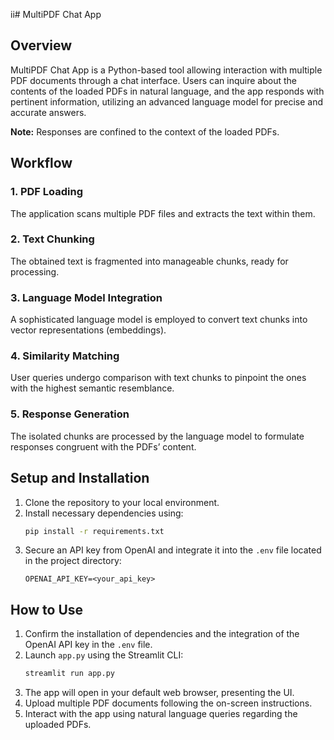 ii# MultiPDF Chat App

## Overview
MultiPDF Chat App is a Python-based tool allowing interaction with multiple PDF documents through a chat interface. Users can inquire about the contents of the loaded PDFs in natural language, and the app responds with pertinent information, utilizing an advanced language model for precise and accurate answers.

**Note:** Responses are confined to the context of the loaded PDFs.

## Workflow
### 1. PDF Loading
The application scans multiple PDF files and extracts the text within them.

### 2. Text Chunking
The obtained text is fragmented into manageable chunks, ready for processing.

### 3. Language Model Integration
A sophisticated language model is employed to convert text chunks into vector representations (embeddings).

### 4. Similarity Matching
User queries undergo comparison with text chunks to pinpoint the ones with the highest semantic resemblance.

### 5. Response Generation
The isolated chunks are processed by the language model to formulate responses congruent with the PDFs’ content.

## Setup and Installation
1. Clone the repository to your local environment.
2. Install necessary dependencies using:
   ```sh
   pip install -r requirements.txt
   ```
3. Secure an API key from OpenAI and integrate it into the `.env` file located in the project directory:
   ```env
   OPENAI_API_KEY=<your_api_key>
   ```

## How to Use
1. Confirm the installation of dependencies and the integration of the OpenAI API key in the `.env` file.
2. Launch `app.py` using the Streamlit CLI:
   ```sh
   streamlit run app.py
   ```
3. The app will open in your default web browser, presenting the UI.
4. Upload multiple PDF documents following the on-screen instructions.
5. Interact with the app using natural language queries regarding the uploaded PDFs.


